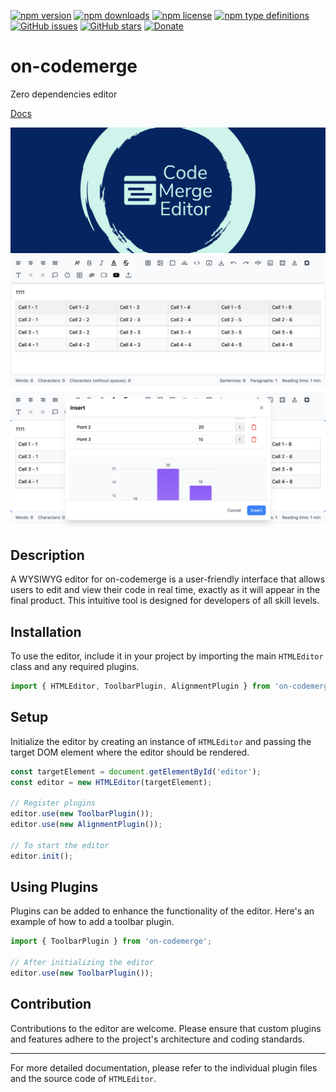[![npm version](https://img.shields.io/npm/v/on-codemerge/latest?style=for-the-badge)](https://www.npmjs.com/package/on-codemerge)
[![npm downloads](https://img.shields.io/npm/dw/on-codemerge?style=for-the-badge)](https://www.npmjs.com/package/on-codemerge)
[![npm license](https://img.shields.io/npm/l/on-codemerge?style=for-the-badge)](https://github.com/on-org/on-codemerge/blob/master/LICENSE)
[![npm type definitions](https://img.shields.io/npm/types/on-codemerge?style=for-the-badge)](https://github.com/on-org/on-codemerge)
[![GitHub issues](https://img.shields.io/badge/github-issues-orange?style=for-the-badge)](https://github.com/s00d/on-codemerge/issues)
[![GitHub stars](https://img.shields.io/badge/github-stars-yellow?style=for-the-badge)](https://github.com/s00d/on-codemerge/stargazers)
[![Donate](https://img.shields.io/badge/Donate-Donationalerts-ff4081?style=for-the-badge)](https://www.donationalerts.com/r/s00d88)

# on-codemerge

Zero dependencies editor

[Docs](https://s00d.github.io/on-codemerge/)

<img src="https://github.com/s00d/on-codemerge/blob/main/branding/repository-open-graph-template_long.png?raw=true" alt="logo">
<img src="https://github.com/s00d/on-codemerge/blob/main/branding/Screenshot1.png?raw=true" alt="logo">
<img src="https://github.com/s00d/on-codemerge/blob/main/branding/Screenshot2.png?raw=true" alt="logo">

## Description

A WYSIWYG editor for on-codemerge is a user-friendly interface that allows users to edit and view their code in real time, exactly as it will appear in the final product. This intuitive tool is designed for developers of all skill levels.

## Installation

To use the editor, include it in your project by importing the main `HTMLEditor` class and any required plugins.

```javascript
import { HTMLEditor, ToolbarPlugin, AlignmentPlugin } from 'on-codemerge';
```

## Setup

Initialize the editor by creating an instance of `HTMLEditor` and passing the target DOM element where the editor should be rendered.

```javascript
const targetElement = document.getElementById('editor');
const editor = new HTMLEditor(targetElement);

// Register plugins
editor.use(new ToolbarPlugin());
editor.use(new AlignmentPlugin());

// To start the editor
editor.init();
```

## Using Plugins

Plugins can be added to enhance the functionality of the editor. Here's an example of how to add a toolbar plugin.

```javascript
import { ToolbarPlugin } from 'on-codemerge';

// After initializing the editor
editor.use(new ToolbarPlugin());
```

## Contribution

Contributions to the editor are welcome. Please ensure that custom plugins and features adhere to the project's architecture and coding standards.

---

For more detailed documentation, please refer to the individual plugin files and the source code of `HTMLEditor`.
